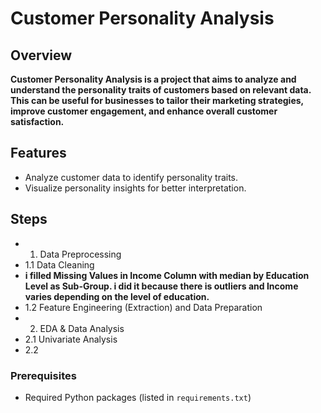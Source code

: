 # Customer Personality Analysis

## Overview

**Customer Personality Analysis is a project that aims to analyze and understand the personality traits of customers based on relevant data. This can be useful for businesses to tailor their marketing strategies, improve customer engagement, and enhance overall customer satisfaction.**

## Features

- Analyze customer data to identify personality traits.
- Visualize personality insights for better interpretation.

## Steps

- 1. Data Preprocessing
- 1.1 Data Cleaning
- **i filled Missing Values in Income Column with median by Education Level as Sub-Group. i did it because there is outliers and Income varies depending on the level of education.**
- 1.2 Feature Engineering (Extraction) and Data Preparation
- 2. EDA & Data Analysis
- 2.1 Univariate Analysis
- 2.2   
### Prerequisites

- Required Python packages (listed in `requirements.txt`)

